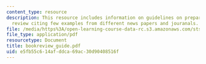 ```yaml
---
content_type: resource
description: This resource includes information on guidelines on preparing a book
  review citing few examples from different news papers and jouranals.
file: /media/https%3A/open-learning-course-data-rc.s3.amazonaws.com/sts-001-technology-in-american-history-spring-2006/e5fb55c614afddca69ac30d90408516f_bookreview_guide.pdf
file_type: application/pdf
resourcetype: Document
title: bookreview_guide.pdf
uid: e5fb55c6-14af-ddca-69ac-30d90408516f
---
```

